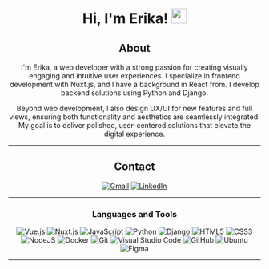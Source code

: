 <div align="center">

<h1 align="center">
Hi, I'm Erika!
	<a href="https://github.com/erikadev" target="_self">
		<img src="https://media.giphy.com/media/hvRJCLFzcasrR4ia7z/giphy.gif" width="30">
	</a>
</h1>
  
## About
I'm Erika, a web developer with a strong passion for creating visually engaging and intuitive user experiences. I specialize in frontend development with Nuxt.js, and I have a background in React from. I develop backend solutions using Python and Django.

Beyond web development, I also design UX/UI for new features and full views, ensuring both functionality and aesthetics are seamlessly integrated. My goal is to deliver polished, user-centered solutions that elevate the digital experience.


-------------------

## Contact

<p align="center">
	<a href="mailto:erikaaquinoenrique@gmail.com"><img img src="https://img.shields.io/badge/gmail-%23EA4335.svg?style=plastic&logo=gmail&logoColor=white" alt="Gmail"/></a>
	<a href="https://www.linkedin.com/in/erika-aquino-enrique/""><img src="https://img.shields.io/badge/linkedin-%230A66C2.svg?style=plastic&logo=linkedin&logoColor=white" alt="LinkedIn"/></a>

</p>


-------------------

### Languages and Tools  
![Vue.js](https://img.shields.io/badge/Vue.js-%2335495e.svg?style=for-the-badge&logo=vue.js&logoColor=%234FC08D) ![Nuxt.js](https://img.shields.io/badge/nuxt%20js-00C58E?style=for-the-badge&logo=nuxtdotjs&logoColor=white) ![JavaScript](https://img.shields.io/badge/javascript-%23323330.svg?style=for-the-badge&logo=javascript&logoColor=%23F7DF1E) ![Python](https://img.shields.io/badge/python-%2314354C.svg?style=for-the-badge&logo=python&logoColor=white) ![Django](https://img.shields.io/badge/django-%23092E20.svg?style=for-the-badge&logo=django&logoColor=white) ![HTML5](https://img.shields.io/badge/html5-%23E34F26.svg?style=for-the-badge&logo=html5&logoColor=white) ![CSS3](https://img.shields.io/badge/css3-%231572B6.svg?style=for-the-badge&logo=css3&logoColor=white) ![NodeJS](https://img.shields.io/badge/node.js-%2343853D.svg?style=for-the-badge&logo=node.js&logoColor=white) ![Docker](https://img.shields.io/badge/docker-%230db7ed.svg?style=for-the-badge&logo=docker&logoColor=white) ![Git](https://img.shields.io/badge/git-%23F05033.svg?style=for-the-badge&logo=git&logoColor=white) ![Visual Studio Code](https://img.shields.io/badge/VisualStudioCode-0078d7.svg?style=for-the-badge&logo=visual-studio-code&logoColor=white) ![GitHub](https://img.shields.io/badge/github-%23121011.svg?style=for-the-badge&logo=github&logoColor=white) ![Ubuntu](https://img.shields.io/badge/Ubuntu-E95420?style=for-the-badge&logo=ubuntu&logoColor=white) ![Figma](https://img.shields.io/badge/Figma-F24E1E?style=for-the-badge&logo=figma&logoColor=white)
  
-------------------

</div>
